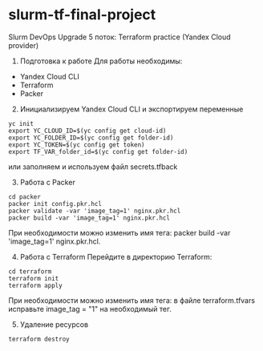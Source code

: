 # slurm-tf-final-project
Slurm DevOps Upgrade 5 поток: Terraform practice (Yandex Cloud provider)

1. Подготовка к работе
Для работы необходимы:
- Yandex Cloud CLI
- Terraform
- Packer

2. Инициализируем Yandex Cloud CLI и экспортируем переменные
```
yc init
export YC_CLOUD_ID=$(yc config get cloud-id)
export YC_FOLDER_ID=$(yc config get folder-id)
export YC_TOKEN=$(yc config get token)
export TF_VAR_folder_id=$(yc config get folder-id)
```
или заполняем и используем файл secrets.tfback

3. Работа с Packer
```
cd packer
packer init config.pkr.hcl
packer validate -var 'image_tag=1' nginx.pkr.hcl
packer build -var 'image_tag=1' nginx.pkr.hcl
```
При необходимости можно изменить имя тега: packer build -var 'image_tag=1' nginx.pkr.hcl.

4. Работа с Terraform
Перейдите в директорию Terraform:
```
cd terraform
terraform init
terraform apply
```
При необходимости можно изменить имя тега: в файле terraform.tfvars исправьте image_tag = "1" на необходимый тег.

5. Удаление ресурсов
```
terraform destroy
```
